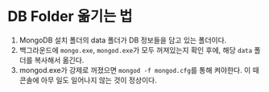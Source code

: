 # DB Folder 옮기는 법
1. MongoDB 설치 폴더의 data 폴더가 DB 정보들을 담고 있는 폴더이다.
2. 백그라운드에 `mongo.exe`, `mongod.exe`가 모두 꺼져있는지 확인 후에, 해당 `data` 폴더를 복사해서 옮긴다.
3. mongod.exe가 강제로 꺼졌으면 `mongod -f mongod.cfg`를 통해 켜야한다. 이 때 콘솔에 아무 일도 일어나지 않는 것이 정상이다.
